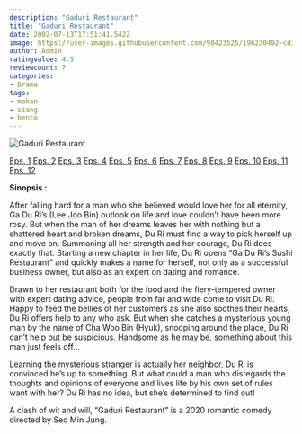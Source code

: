 ```yaml
---
description: "Gaduri Restaurant"
title: "Gaduri Restaurant"
date: 2002-07-13T17:51:41.542Z
image: https://user-images.githubusercontent.com/98423525/196230492-cd376c31-017a-4675-8077-dd6e6789392b.jpg
author: Admin
ratingvalue: 4.5
reviewcount: 7
categories:
- Drama
tags:
- makan
- siang
- bento
---
```


![Gaduri Restaurant](https://user-images.githubusercontent.com/98423525/196230492-cd376c31-017a-4675-8077-dd6e6789392b.jpg)

[Eps. 1](/video/gaduri-restaurant-eps-1)
[Eps. 2](/video/gaduri-restaurant-eps-2)
[Eps. 3](/video/gaduri-restaurant-eps-3)
[Eps. 4](/video/gaduri-restaurant-eps-4)
[Eps. 5](/video/gaduri-restaurant-eps-5)
[Eps. 6](/video/gaduri-restaurant-eps-6)
[Eps. 7](/video/gaduri-restaurant-eps-7)
[Eps. 8](/video/gaduri-restaurant-eps-8)
[Eps. 9](/video/gaduri-restaurant-eps-9)
[Eps. 10](/video/gaduri-restaurant-eps-10)
[Eps. 11](/video/gaduri-restaurant-eps-11)
[Eps. 12](/video/gaduri-restaurant-eps-12)

**Sinopsis :**

After falling hard for a man who she believed would love her for all eternity, Ga Du Ri’s (Lee Joo Bin) outlook on life and love couldn’t have been more rosy. But when the man of her dreams leaves her with nothing but a shattered heart and broken dreams, Du Ri must find a way to pick herself up and move on. Summoning all her strength and her courage, Du Ri does exactly that. Starting a new chapter in her life, Du Ri opens “Ga Du Ri’s Sushi Restaurant” and quickly makes a name for herself, not only as a successful business owner, but also as an expert on dating and romance.

Drawn to her restaurant both for the food and the fiery-tempered owner with expert dating advice, people from far and wide come to visit Du Ri. Happy to feed the bellies of her customers as she also soothes their hearts, Du Ri offers help to any who ask. But when she catches a mysterious young man by the name of Cha Woo Bin (Hyuk), snooping around the place, Du Ri can’t help but be suspicious. Handsome as he may be, something about this man just feels off...

Learning the mysterious stranger is actually her neighbor, Du Ri is convinced he’s up to something. But what could a man who disregards the thoughts and opinions of everyone and lives life by his own set of rules want with her? Du Ri has no idea, but she’s determined to find out!

A clash of wit and will, “Gaduri Restaurant” is a 2020 romantic comedy directed by Seo Min Jung.